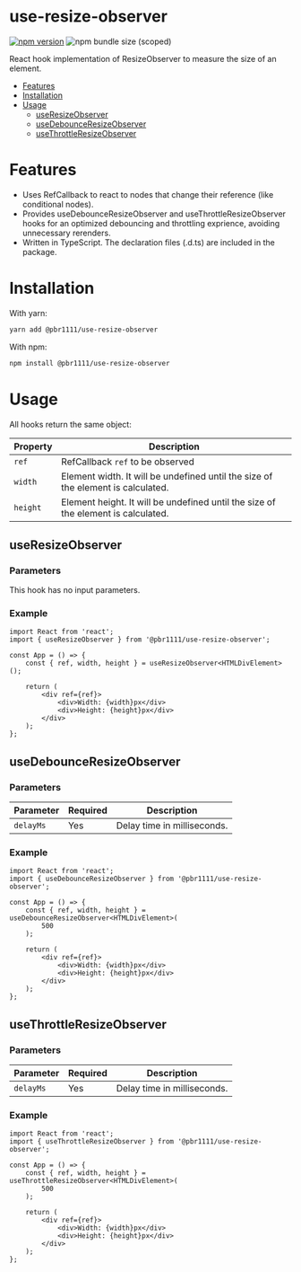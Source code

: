 # use-resize-observer

[![npm version](https://badge.fury.io/js/%40pbr1111%2Fuse-resize-observer.svg)](https://badge.fury.io/js/%40pbr1111%2Fuse-resize-observer)
![npm bundle size (scoped)](https://img.shields.io/bundlephobia/minzip/@pbr1111/use-resize-observer)

React hook implementation of ResizeObserver to measure the size of an element.

-   [Features](#features)
-   [Installation](#installation)
-   [Usage](#usage)
    -   [useResizeObserver](#useResizeObserver)
    -   [useDebounceResizeObserver](#useDebounceResizeObserver)
    -   [useThrottleResizeObserver](#useThrottleResizeObserver)

# Features

-   Uses RefCallback to react to nodes that change their reference (like conditional nodes).
-   Provides useDebounceResizeObserver and useThrottleResizeObserver hooks for an optimized debouncing and throttling exprience, avoiding unnecessary rerenders.
-   Written in TypeScript. The declaration files (.d.ts) are included in the package.

# Installation

With yarn:

```sh
yarn add @pbr1111/use-resize-observer
```

With npm:

```sh
npm install @pbr1111/use-resize-observer
```

# Usage

All hooks return the same object:

| Property | Description                                                                       |
| -------- | --------------------------------------------------------------------------------- |
| `ref`    | RefCallback `ref` to be observed                                                  |
| `width`  | Element width. It will be undefined until the size of the element is calculated.  |
| `height` | Element height. It will be undefined until the size of the element is calculated. |

## useResizeObserver

### Parameters

This hook has no input parameters.

### Example

```tsx
import React from 'react';
import { useResizeObserver } from '@pbr1111/use-resize-observer';

const App = () => {
    const { ref, width, height } = useResizeObserver<HTMLDivElement>();

    return (
        <div ref={ref}>
            <div>Width: {width}px</div>
            <div>Height: {height}px</div>
        </div>
    );
};
```

## useDebounceResizeObserver

### Parameters

| Parameter | Required | Description                 |
| --------- | -------- | --------------------------- |
| `delayMs` | Yes      | Delay time in milliseconds. |

### Example

```tsx
import React from 'react';
import { useDebounceResizeObserver } from '@pbr1111/use-resize-observer';

const App = () => {
    const { ref, width, height } = useDebounceResizeObserver<HTMLDivElement>(
        500
    );

    return (
        <div ref={ref}>
            <div>Width: {width}px</div>
            <div>Height: {height}px</div>
        </div>
    );
};
```

## useThrottleResizeObserver

### Parameters

| Parameter | Required | Description                 |
| --------- | -------- | --------------------------- |
| `delayMs` | Yes      | Delay time in milliseconds. |

### Example

```tsx
import React from 'react';
import { useThrottleResizeObserver } from '@pbr1111/use-resize-observer';

const App = () => {
    const { ref, width, height } = useThrottleResizeObserver<HTMLDivElement>(
        500
    );

    return (
        <div ref={ref}>
            <div>Width: {width}px</div>
            <div>Height: {height}px</div>
        </div>
    );
};
```
